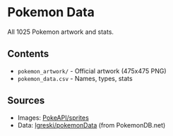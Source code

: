 # Pokemon Data

All 1025 Pokemon artwork and stats.

## Contents
- `pokemon_artwork/` - Official artwork (475x475 PNG)
- `pokemon_data.csv` - Names, types, stats

## Sources
- Images: [PokeAPI/sprites](https://github.com/PokeAPI/sprites)
- Data: [lgreski/pokemonData](https://github.com/lgreski/pokemonData) (from PokemonDB.net)
